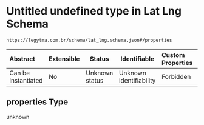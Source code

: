 # Untitled undefined type in Lat Lng Schema

```txt
https://legytma.com.br/schema/lat_lng.schema.json#/properties
```




| Abstract            | Extensible | Status         | Identifiable            | Custom Properties | Additional Properties | Access Restrictions | Defined In                                                                    |
| :------------------ | ---------- | -------------- | ----------------------- | :---------------- | --------------------- | ------------------- | ----------------------------------------------------------------------------- |
| Can be instantiated | No         | Unknown status | Unknown identifiability | Forbidden         | Allowed               | none                | [lat_lng.schema.json\*](../schema/lat_lng.schema.json) |

## properties Type

unknown

